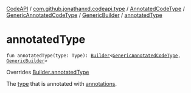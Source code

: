 [CodeAPI](../../../../index.md) / [com.github.jonathanxd.codeapi.type](../../../index.md) / [AnnotatedCodeType](../../index.md) / [GenericAnnotatedCodeType](../index.md) / [GenericBuilder](index.md) / [annotatedType](.)

# annotatedType

`fun annotatedType(type: Type): `[`Builder`](../../-builder/index.md)`<`[`GenericAnnotatedCodeType`](../index.md)`, `[`GenericBuilder`](index.md)`>`

Overrides [Builder.annotatedType](../../-builder/annotated-type.md)

The [type](annotated-type.md#com.github.jonathanxd.codeapi.type.AnnotatedCodeType.GenericAnnotatedCodeType.GenericBuilder$annotatedType(java.lang.reflect.Type)/type) that is annotated with [annotations](annotations.md).

